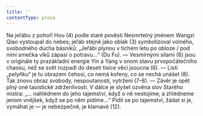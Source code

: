 ```yaml
---
title: ''
contentType: prose
---
```


<section>

Na jeřábu z pohoří Hou (4) podle staré pověsti Nesmrtelný jménem Wangzi Qiao vystoupal do nebes; jeřáb stejně jako oblak (3) symbolizoval volného, svobodného ducha básníků: „Jeřábi plynou v tichém letu po obloze / pod nimi smečka vlků zápasí o potravu…“ (Du Fu). — Vesmírnými silami (6) jsou v originále ty prazákladní energie Yin a Yang v onom stavu prvopočátečního chaosu, než se svět rozpadl do deseti tisíce věcí jsoucna (6). — Listí „pelyňku“ je tu obrazem čehosi, co nemá kořeny, co se nechá unášet (8). Tak znovu obraz svobody, nespoutanosti, vytržení (7–8). — Závěr je opět plný oné taoistické zdrženlivosti. V dálce je slyšet ozvěna slov Starého mistra: „… nahlédnem do jeho tajemství, když o ně nestojíme; a zhlédneme jenom vnějšek, když se po něm pídíme…“ Pídit se po tajemství, žádat si je, vymáhat je — je nebezpečné, je klamavé (12).

</section>
